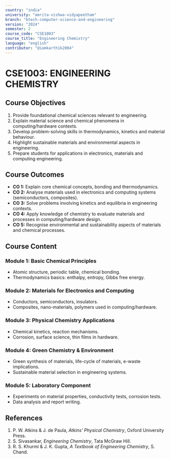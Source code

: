 ```yaml
---
country: "india"
university: "amrita-vishwa-vidyapeetham"
branch: "btech-computer-science-and-engineering"
version: "2024"
semester: 2
course_code: "CSE1003"
course_title: "Engineering Chemistry"
language: "english"
contributor: "@iamkarthik2004"
---
```


# CSE1003: ENGINEERING CHEMISTRY

## Course Objectives
1. Provide foundational chemical sciences relevant to engineering.
2. Explain material science and chemical phenomena in computing/hardware contexts.
3. Develop problem-solving skills in thermodynamics, kinetics and material behaviour.
4. Highlight sustainable materials and environmental aspects in engineering.
5. Prepare students for applications in electronics, materials and computing engineering.

## Course Outcomes
* **CO 1:** Explain core chemical concepts, bonding and thermodynamics.
* **CO 2:** Analyse materials used in electronics and computing systems (semiconductors, composites).
* **CO 3:** Solve problems involving kinetics and equilibria in engineering contexts.
* **CO 4:** Apply knowledge of chemistry to evaluate materials and processes in computing/hardware design.
* **CO 5:** Recognise environmental and sustainability aspects of materials and chemical processes.

## Course Content

### Module 1: Basic Chemical Principles
* Atomic structure, periodic table, chemical bonding.
* Thermodynamics basics: enthalpy, entropy, Gibbs free energy.

### Module 2: Materials for Electronics and Computing
* Conductors, semiconductors, insulators.
* Composites, nano-materials, polymers used in computing/hardware.

### Module 3: Physical Chemistry Applications
* Chemical kinetics, reaction mechanisms.
* Corrosion, surface science, thin films in hardware.

### Module 4: Green Chemistry & Environment
* Green synthesis of materials, life-cycle of materials, e-waste implications.
* Sustainable material selection in engineering systems.

### Module 5: Laboratory Component
* Experiments on material properties, conductivity tests, corrosion tests.
* Data analysis and report writing.

## References
1. P. W. Atkins & J. de Paula, *Atkins’ Physical Chemistry*, Oxford University Press.  
2. S. Sivasankar, *Engineering Chemistry*, Tata McGraw Hill.  
3. R. S. Khurmi & J. K. Gupta, *A Textbook of Engineering Chemistry*, S. Chand.
